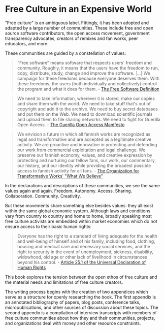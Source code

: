 # Free Culture in an Expensive World

"Free culture" is an ambiguous label.  Fittingly, it has been adopted and adapted by a large number of communities.  These include free and open source software contributors, the open access movement, government transparency advocates, creators of remixes and fan works, peer educators, and more.  

These communities are guided by a constellation of values:

> “Free software” means software that respects users' freedom and community. Roughly, it means that the users have the freedom to run, copy, distribute, study, change and improve the software. [...] We campaign for these freedoms because everyone deserves them. With these freedoms, the users (both individually and collectively) control the program and what it does for them. - [The Free Software Definition](http://www.gnu.org/philosophy/free-sw.en.html)

> We need to take information, wherever it is stored, make our copies and share them with 
the world. We need to take stuff that's out of copyright and add it to the archive. We need 
to buy secret databases and put them on the Web. We need to download scientific 
journals and upload them to file sharing networks. We need to fight for Guerilla Open 
Access. - [The Guerilla Open Access Manifesto](https://archive.org/stream/GuerillaOpenAccessManifesto/Goamjuly2008_djvu.txt)

> We envision a future in which all fannish works are recognized as legal and transformative and are accepted as a legitimate creative activity. We are proactive and innovative in protecting and defending our work from commercial exploitation and legal challenge. We preserve our fannish economy, values, and creative expression by protecting and nurturing our fellow fans, our work, our commentary, our history, and our identity while providing the broadest possible access to fannish activity for all fans.  - [The Organization for Transformative Works' "What We Believe"](http://www.transformativeworks.org/what_we_believe/)

In the declarations and descriptions of these communities, we see the same values again and again. Freedom. Autonomy. Access. Sharing. Collaboration. Community. Creativity.  

But these movements share something else besides values: they all exist within the same global economic system.  Although laws and conditions vary from country to country and home to home, broadly speaking most free culture activists are embedded within market economies which do not ensure access to their basic human rights:

> Everyone has the right to a standard of living adequate for the health and well-being of himself and of his family, including food, clothing, housing and medical care and necessary social services, and the right to security in the event of unemployment, sickness, disability, widowhood, old age or other lack of livelihood in circumstances beyond his control. - [Article 25.1 of the Universal Declaration of Human Rights](http://www.un.org/en/universal-declaration-human-rights/) 

This book explores the tension between the open ethos of free culture and the material needs and limitations of free culture creators.  

The writing process begins with the creation of two appendices which serve as a structure for openly researching the book.  The first appendix is an annotated bibliography of papers, blog posts, conference talks, micropublications, and other sources of discussion about these topics.  The second appendix is a compilation of interview transcripts with members of free culture communities about how they and their communities, projects, and organizations deal with money and other resource constraints.